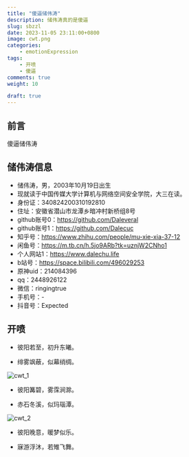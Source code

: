 ```yaml
---
title: "傻逼储伟涛"
description: 储伟涛真的是傻逼
slug: sbzzl
date: 2023-11-05 23:11:00+0800
image: cwt.png
categories:
    - emotionExpression
tags:
    - 开喷
    - 傻逼
comments: true
weight: 10

draft: true
---
```


## 前言

傻逼储伟涛

## 储伟涛信息

- 储伟涛，男，2003年10月19日出生
- 现就读于中国传媒大学计算机与网络空间安全学院，大三在读。
- 身份证：340824200310192810
- 住址：安徽省潜山市龙潭乡暗冲村新桥组8号
- github账号0：https://github.com/Daleveral
- github账号1：https://github.com/Dalecuc
- 知乎号：https://www.zhihu.com/people/mu-xie-xia-37-12
- 闲鱼号：https://m.tb.cn/h.5jo9ARb?tk=uznjW2CNho1
- 个人网站1：https://www.dalechu.life
- b站号：https://space.bilibili.com/496029253
- 原神uid：214084396
- qq：2448926122
- 微信：ringingtrue
- 手机号：-
- 抖音号：Expected

## 开喷

- 彼阳若至，初升东曦。

- 绯雾飒蔽，似幕绡绸。

![cwt_1](cwt_1.png)

- 彼阳篝碧，雾霂涧滁。

- 赤石冬溪，似玛瑙潭。

![cwt_2](cwt_2.png)

- 彼阳晚意，暖梦似乐。

- 寐游浮沐，若雉飞舞。
